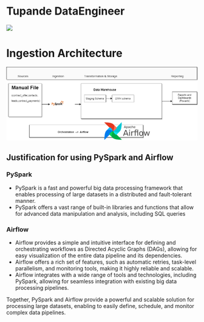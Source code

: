 # Tupande DataEngineer
![](https://img.shields.io/pypi/pyversions/django.svg)

# Ingestion Architecture
![img.png ](image/TupandeHighlevel.png)
## Justification for using PySpark and Airflow

### PySpark
- PySpark is a fast and powerful big data processing framework that enables processing of large datasets in a distributed and fault-tolerant manner.
- PySpark offers a vast range of built-in libraries and functions that allow for advanced data manipulation and analysis, including SQL queries

### Airflow
- Airflow provides a simple and intuitive interface for defining and orchestrating workflows as Directed Acyclic Graphs (DAGs), allowing for easy visualization of the entire data pipeline and its dependencies.
- Airflow offers a rich set of features, such as automatic retries, task-level parallelism, and monitoring tools, making it highly reliable and scalable.
- Airflow integrates with a wide range of tools and technologies, including PySpark, allowing for seamless integration with existing big data processing pipelines.

Together, PySpark and Airflow provide a powerful and scalable solution for processing large datasets, enabling  to easily define, schedule, and monitor complex data pipelines.
